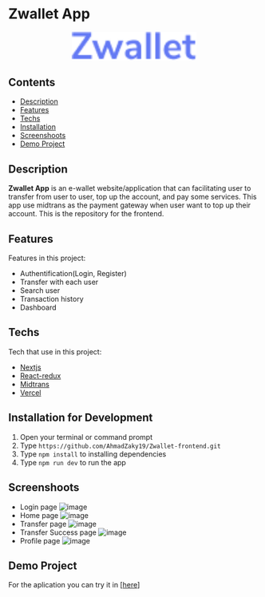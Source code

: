 # Zwallet App

<div align="center">
    <img width="250" src="./assets/img/zwalletPurple.png">
</div>

## Contents

- [Description](#description)
- [Features](#features)
- [Techs](#techs)
- [Installation](#installation-for-development)
- [Screenshoots](#screenshoots)
- [Demo Project](#demo-project)

## Description

**Zwallet App** is an e-wallet website/application that can facilitating user to transfer from user to user, top up the account, and pay some services. This app use midtrans as the payment gateway when user want to top up their account. This is the repository for the frontend.

## Features

Features in this project:

- Authentification(Login, Register)
- Transfer with each user
- Search user
- Transaction history
- Dashboard

## Techs

Tech that use in this project:

- [Nextjs](https://nextjs.org/docs/getting-started)
- [React-redux](https://react-redux.js.org/)
- [Midtrans](https://docs.midtrans.com/)
- [Vercel](https://vercel.com/)

## Installation for Development

1. Open your terminal or command prompt
2. Type `https://github.com/AhmadZaky19/Zwallet-frontend.git`
3. Type `npm install` to installing dependencies
4. Type `npm run dev` to run the app

## Screenshoots

- Login page
  ![image](https://user-images.githubusercontent.com/64245462/151105239-6acb8497-c20e-4024-97d8-3df282147731.png)
- Home page
  ![image](https://user-images.githubusercontent.com/64245462/151105323-5947025e-f4fa-4838-9c17-d281fe991fcd.png)
- Transfer page
  ![image](https://user-images.githubusercontent.com/64245462/151105452-1d015dae-8dd4-4c52-bfe5-e2bd7751c686.png)
- Transfer Success page
  ![image](https://user-images.githubusercontent.com/64245462/151105557-e800bc74-d976-4d50-989c-6ea3dbc01f5e.png)
- Profile page
  ![image](https://user-images.githubusercontent.com/64245462/151105611-0eb4529d-47c7-43e2-a528-70fd1a3774f6.png)

## Demo Project

For the aplication you can try it in [[here](https://zwallet-frontend-khaki.vercel.app/login)]
